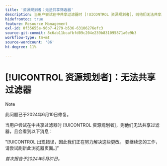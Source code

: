 ```yaml
---
title: '资源规划者：无法共享筛选器'
description: 当用户尝试在中共享过滤器时 [!UICONTROL 资源规划者]，则他们无法共享过滤器，且会看到一条错误消息。
hidefromtoc: true
feature: Resource Management
exl-id: 0f35655e-96b7-4279-b536-63106276efc3
source-git-commit: 8c6ab11bcafbfd09c204e239b831095871a0e9b3
workflow-type: tm+mt
source-wordcount: '86'
ht-degree: 11%

---
```


# [!UICONTROL 资源规划者]：无法共享过滤器

>[!NOTE]
>
>此问题已于2024年6月10日修复。

当用户尝试在中共享过滤器时 [!UICONTROL 资源规划者]，则他们无法共享过滤器，且会看到以下消息：

&quot;[!UICONTROL 出现错误，因此我们正在努力解决这些更改。 要继续您的工作，请尝试刷新此浏览器页面。]”

_首次报告于2024年5月31日。_
